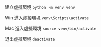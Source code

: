 建立虛擬環境 `python -m venv venv`

Win 進入虛擬環境 `venv\Scripts\activate`

Mac 進入虛擬環境 `source venv/bin/activate`

退出虛擬環境 `deactivate`

